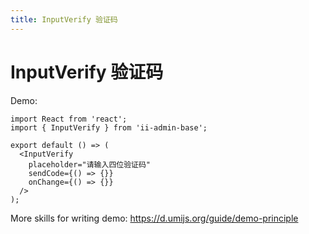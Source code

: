 ```yaml
---
title: InputVerify 验证码
---
```


# InputVerify 验证码

Demo:

```tsx
import React from 'react';
import { InputVerify } from 'ii-admin-base';

export default () => (
  <InputVerify
    placeholder="请输入四位验证码"
    sendCode={() => {}}
    onChange={() => {}}
  />
);
```

More skills for writing demo: https://d.umijs.org/guide/demo-principle
